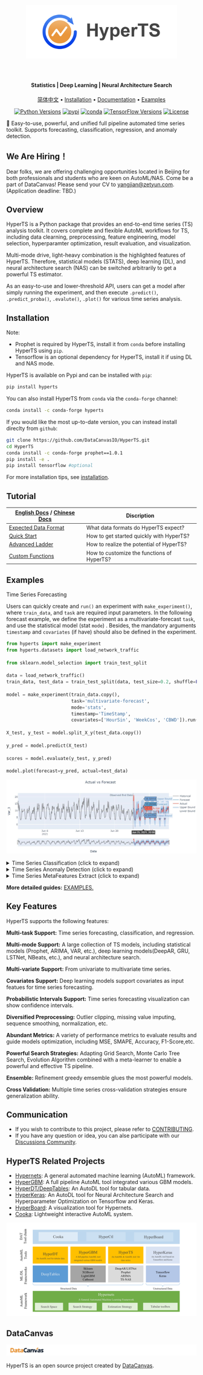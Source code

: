 <h1 align="center">
<img src="docs/static/images/logo.png" width="400" align=center/>
</h1><br>

<h4 align="center">Statistics | Deep Learning | Neural Architecture Search</h4>

<div align="center">

[简体中文](README_zh_CN.md) • [Installation](https://hyperts.readthedocs.io/en/latest/contents/0200_installation.html) • [Documentation](https://hyperts.readthedocs.io/en/latest/) • [Examples](https://github.com/DataCanvasIO/HyperTS/tree/main/examples) 

[![Python Versions](https://img.shields.io/pypi/pyversions/hyperts.svg)](https://pypi.org/project/hyperts)
[![pypi](https://img.shields.io/pypi/v/hyperts.svg)](https://pypi.python.org/pypi/hyperts)
[![conda](https://img.shields.io/conda/vn/conda-forge/HyperTS.svg)](https://anaconda.org/conda-forge/HyperTS)
[![TensorFlow Versions](https://img.shields.io/badge/TensorFlow-2.0+-blue.svg)](https://pypi.org/project/hyperts)
[![License](https://img.shields.io/github/license/DataCanvasIO/hyperts.svg)](https://github.com/DataCanvasIO/hyperts/blob/master/LICENSE)
</div>

:dizzy: Easy-to-use, powerful, and unified full pipeline automated time series toolkit. Supports forecasting, classification, regression, and anomaly detection.


## We Are Hiring！
Dear folks, we are offering challenging opportunities located in Beijing for both professionals and students who are keen on AutoML/NAS. Come be a part of DataCanvas! Please send your CV to yangjian@zetyun.com. (Application deadline: TBD.) 


## Overview
HyperTS is a Python package that provides an end-to-end time series (TS) analysis toolkit. It covers complete and flexible AutoML workflows for TS, including data clearning, preprocessing, feature engineering, model selection, hyperparamter optimization, result evaluation, and visualization.

Multi-mode drive, light-heavy combination is the highlighted features of HyperTS. Therefore, statistical models (STATS), deep learning (DL), and neural architecture search (NAS) can be switched arbitrarily to get a powerful TS estimator.

As an easy-to-use and lower-threshold API, users can get a model after simply running the experiment, and then execute ```.predict()```, ```.predict_proba()```, ```.evalute()```, ```.plot()``` for various time series analysis.

## Installation

Note:

- Prophet is required by HyperTS, install it from ``conda`` before installing HyperTS using ``pip``.
- Tensorflow is an optional dependency for HyperTS, install it if using DL and NAS mode.

HyperTS is available on Pypi and can be installed with ``pip``:

```bash
pip install hyperts
```

You can also install HyperTS from ``conda`` via the ``conda-forge`` channel:

```bash
conda install -c conda-forge hyperts
```

If you would like the most up-to-date version, you can instead install direclty from ``github``:

```bash
git clone https://github.com/DataCanvasIO/HyperTS.git
cd HyperTS
conda install -c conda-forge prophet==1.0.1 
pip install -e . 
pip install tensorflow #optional
````

For more installation tips, see [installation](https://hyperts.readthedocs.io/en/latest/contents/0200_installation.html).

## Tutorial

|[English Docs](https://hyperts.readthedocs.io/en/latest/) / [Chinese Docs](https://hyperts.readthedocs.io/zh_CN/latest)| Discription |
| --------------------------------- | --------------------------------- |
[Expected Data Format](https://hyperts.readthedocs.io/en/latest/contents/0300_dataformat.html)|What data formats do HyperTS expect?|
|[Quick Start](https://hyperts.readthedocs.io/en/latest/contents/0400_quick_start.html)| How to get started quickly with HyperTS?|
|[Advanced Ladder](https://hyperts.readthedocs.io/en/latest/contents/0500_advanced_config.html)|How to realize the potential of HyperTS?|
|[Custom Functions](https://hyperts.readthedocs.io/en/latest/contents/0600_custom_functions.html)|How to customize the functions of HyperTS?|

## Examples

Time Series Forecasting

Users can quickly create and ```run()``` an experiment with ```make_experiment()```, where ```train_data```, and ```task``` are required input parameters. In the following forecast example, we define the experiment as a multivariate-forecast ```task```, and use the statistical model (stat ```mode```) . Besides, the mandatory arguments ```timestamp``` and ```covariates``` (if have) should also be defined in the experiment.

```python
from hyperts import make_experiment
from hyperts.datasets import load_network_traffic

from sklearn.model_selection import train_test_split

data = load_network_traffic()
train_data, test_data = train_test_split(data, test_size=0.2, shuffle=False)

model = make_experiment(train_data.copy(),
                        task='multivariate-forecast',
                        mode='stats',
                        timestamp='TimeStamp',
                        covariates=['HourSin', 'WeekCos', 'CBWD']).run()

X_test, y_test = model.split_X_y(test_data.copy())

y_pred = model.predict(X_test)

scores = model.evaluate(y_test, y_pred)

model.plot(forecast=y_pred, actual=test_data)
```

![Forecast_Figure](docs/static/images/Actual_vs_Forecast.jpg)

<details>
  <summary>Time Series Classification (click to expand)</summary>

```python
from hyperts import make_experiment
from hyperts.datasets import load_basic_motions

from sklearn.metrics import f1_score
from sklearn.model_selection import train_test_split

data = load_basic_motions()
train_data, test_data = train_test_split(data, test_size=0.2)

model = make_experiment(train_data.copy(),
                        task='classification',
                        mode='dl',
                        tf_gpu_usage_strategy=1,
                        reward_metric='accuracy',
                        max_trials=30,
                        early_stopping_rounds=10).run()

X_test, y_test = model.split_X_y(test_data.copy())

y_pred = model.predict(X_test)
y_proba = model.predict_proba(X_test)

scores = model.evaluate(y_test, y_pred, y_proba=y_proba, metrics=['accuracy', 'auc', f1_score])

print(scores)
  ```
</details>

<details>
  <summary>Time Series Anomaly Detection (click to expand)</summary>

```python
from hyperts import make_experiment
from hyperts.datasets import load_real_known_cause_dataset

from sklearn.model_selection import train_test_split

data = load_real_known_cause_dataset()
ground_truth = data.pop('anomaly')

detection_length = 15000
train_data, test_data = train_test_split(data, test_size=detection_length, shuffle=False)

model = make_experiment(train_data.copy(),
                        task='detection',
                        mode='stats',
                        reward_metric='f1',
                        max_trials=30,
                        early_stopping_rounds=10).run()

X_test, _ = model.split_X_y(test_data.copy())
y_test = ground_truth.iloc[-detection_length:]

y_pred = model.predict(X_test)
y_proba = model.predict_proba(X_test)

scores = model.evaluate(y_test, y_pred, y_proba=y_proba)

model.plot(y_pred, actual=test_data, history=train_data, interactive=False)
  ```
</details>

<details>
  <summary>Time Series MetaFeatures Extract (click to expand)</summary>

```python
from hyperts.toolbox import metafeatures_from_timeseries
from hyperts.datasets import load_random_univariate_forecast_dataset

data = load_random_univariate_forecast_dataset()

metafeatures = metafeatures_from_timeseries(x=data, timestamp='ds', scale_ts=True)
```
</details>

**More detailed guides:** [EXAMPLES.](https://github.com/DataCanvasIO/HyperTS/tree/main/examples)

## Key Features

HyperTS supports the following features:

**Multi-task Support:** Time series forecasting, classification, and regression.

**Multi-mode Support:** A large collection of TS models, including statistical models (Prophet, ARIMA, VAR, etc.), deep learning models(DeepAR, GRU, LSTNet, NBeats, etc.), and neural architecture search.

**Multi-variate Support:** From univariate to multivariate time series.

**Covariates Support:** Deep learning models support covariates as input featues for time series forecasting. 

**Probabilistic Intervals Support:** Time series forecasting visualization can show confidence intervals.

**Diversified Preprocessing:** Outlier clipping, missing value imputing, sequence smoothing, normalization, etc. 

**Abundant Metrics:** A variety of performance metrics to evaluate results and guide models optimization, including MSE, SMAPE, Accuracy, F1-Score,etc. 

**Powerful Search Strategies:** Adapting Grid Search, Monte Carlo Tree Search, Evolution Algorithm combined with a meta-learner to enable a powerful and effective TS pipeline.

**Ensemble:** Refinement greedy emsemble glues the most powerful models.

**Cross Validation:** Multiple time series cross-validation strategies ensure generalization ability.

## Communication
- If you wish to contribute to this project, please refer to [CONTRIBUTING](CONTRIBUTING.md).
- If you have any question or idea, you can alse participate with our [Discussions Community](https://github.com/DataCanvasIO/HyperTS/discussions).

## HyperTS Related Projects
* [Hypernets](https://github.com/DataCanvasIO/Hypernets): A general automated machine learning (AutoML) framework.
* [HyperGBM](https://github.com/DataCanvasIO/HyperGBM): A full pipeline AutoML tool integrated various GBM models.
* [HyperDT/DeepTables](https://github.com/DataCanvasIO/DeepTables): An AutoDL tool for tabular data.
* [HyperKeras](https://github.com/DataCanvasIO/HyperKeras): An AutoDL tool for Neural Architecture Search and Hyperparameter Optimization on Tensorflow and Keras.
* [HyperBoard](https://github.com/DataCanvasIO/HyperBoard): A visualization tool for Hypernets.
* [Cooka](https://github.com/DataCanvasIO/Cooka): Lightweight interactive AutoML system.

![DataCanvas AutoML Toolkit](docs/static/images/datacanvas_automl_toolkit.png)

## DataCanvas

![datacanvas](docs/static/images/dc_logo_1.png)

HyperTS is an open source project created by [DataCanvas](https://www.datacanvas.com/). 
